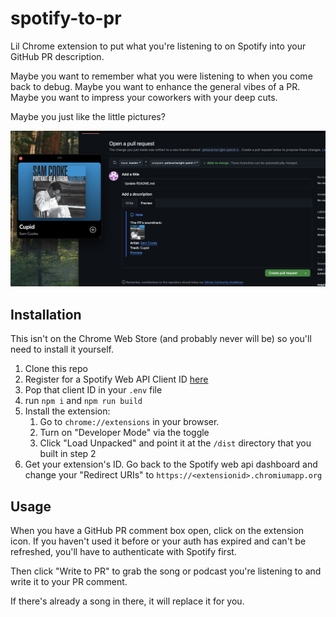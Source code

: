 # spotify-to-pr

Lil Chrome extension to put what you're listening to on Spotify into your GitHub PR description.

Maybe you want to remember what you were listening to when you come back to debug. Maybe you want to enhance the general vibes of a PR. Maybe you want to impress your coworkers with your deep cuts.

Maybe you just like the little pictures?

![screenshot showing an open Spotify window with a Sam Cooke song playing. Next to that is a GitHub PR description preview with the album cover, artist, song name, and preview link](docs/img/screenshot_sam_cooke.png)

## Installation

This isn't on the Chrome Web Store (and probably never will be) so you'll need to install it yourself.

1. Clone this repo
1. Register for a Spotify Web API Client ID [here](https://developer.spotify.com/documentation/web-api)
1. Pop that client ID in your `.env` file
1. run `npm i` and `npm run build`
1. Install the extension:
   1. Go to `chrome://extensions` in your browser.
   2. Turn on "Developer Mode" via the toggle
   3. Click "Load Unpacked" and point it at the `/dist` directory that you built in step 2
1. Get your extension's ID. Go back to the Spotify web api dashboard and change your "Redirect URIs" to `https://<extensionid>.chromiumapp.org`

## Usage

When you have a GitHub PR comment box open, click on the extension icon. If you haven't used it before or your auth has expired and can't be refreshed, you'll have to authenticate with Spotify first.

Then click "Write to PR" to grab the song or podcast you're listening to and write it to your PR comment.

If there's already a song in there, it will replace it for you.
